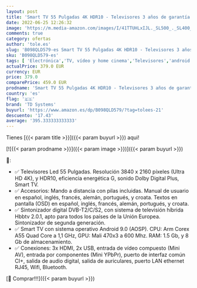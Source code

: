 ```yaml
---
layout: post
title: 'Smart TV 55 Pulgadas 4K HDR10 - Televisores 3 años de garantía  Android  3X HDMI  2X USB - TD Systems K55DLG12US'
date: 2022-06-25 12:26:32
image: 'https://m.media-amazon.com/images/I/41TTUHLxIJL._SL500_._SL400_.jpg'
comments: true
category: ofertas
author: 'tole.es'
slug: 'B098QLD579-es Smart TV 55 Pulgadas 4K HDR10 - Televisores 3 años de...'
sku: 'B098QLD579-es'
tags: [ 'Electrónica','TV, vídeo y home cinema','Televisores','android','td systems','🇪🇸', ]
actualPrice: 379.0 EUR
currency: EUR
price: 379.0
comparePrice: 459.0 EUR
prodname: 'Smart TV 55 Pulgadas 4K HDR10 - Televisores 3 años de garantía  Android  3X HDMI  2X USB - TD Systems K55DLG12US'
country: 'es'
flag: '🇪🇸'
brand: 'TD Systems'
buyurl: 'https://www.amazon.es/dp/B098QLD579/?tag=tolees-21'
descuento: '17.43'
average: '395.333333333333'
---
```


Tienes [{{< param title >}}]({{< param buyurl >}}) aqui!

[![{{< param prodname >}}]({{< param image >}})]({{< param buyurl >}})

🔎:

- ✅ Televisores Led 55 Pulgadas. Resolución 3840 x 2160 píxeles (Ultra HD 4K), y HDR10, eficiencia energética G, sonido Dolby Digital Plus, Smart TV.
- ✅ Accesorios: Mando a distancia con pilas incluidas. Manual de usuario en español, inglés, francés, alemán, portugués, y croata. Textos en pantalla (OSD) en español, inglés, francés, alemán, portugués, y croata.
- ✅ Sintonizador digital DVB-T2/C/S2, con sistema de televisión híbrida Hbbtv 2.0.1, apto para todos los países de la Unión Europea. Sintonizador de segunda generación.
- ✅ Smart TV con sistema operativo Android 9.0 (AOSP). CPU: Arm Corex A55 Quad Core a 1,1 GHz, GPU: Mali 470x3 a 600 Mhz. RAM: 1.5 Gb, y 8 Gb de almacenamiento.
- ✅ Conexiones: 3x HDMI, 2x USB, entrada de vídeo compuesto (Mini AV), entrada por componentes (Mini YPbPr), puerto de interfaz común CI+, salida de audio digital, salida de auriculares, puerto LAN ethernet RJ45, Wifi, Bluetooth.

[🛒 Comprar!!!]({{< param buyurl >}})
